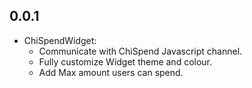 ## 0.0.1

* ChiSpendWidget:
  - Communicate with ChiSpend Javascript channel.
  - Fully customize Widget theme and colour.
  - Add Max amount users can spend.
